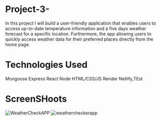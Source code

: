 # Project-3-

In this project I will build a user-friendly application that enables users to access up-to-date temperature information and a five days  weather forecast for a specific location.
Furthermore, the app  allowing users to quickly access weather data for their preferred places directly from the home page.

# Technologies Used

Mongoose Express React Node HTML/CSS/JS Render Netlify,TEst


# ScreenSHoots 
![WeatherCheckAPP](https://github.com/mustafacev/Project-3-/assets/122946494/cb2e0a5d-d062-4ddd-a0d7-84216c6cd7d7)
![weathercheckerapp](https://github.com/mustafacev/Project-3-/assets/122946494/984238f2-7143-4567-b2f3-3a89cd91ac26)